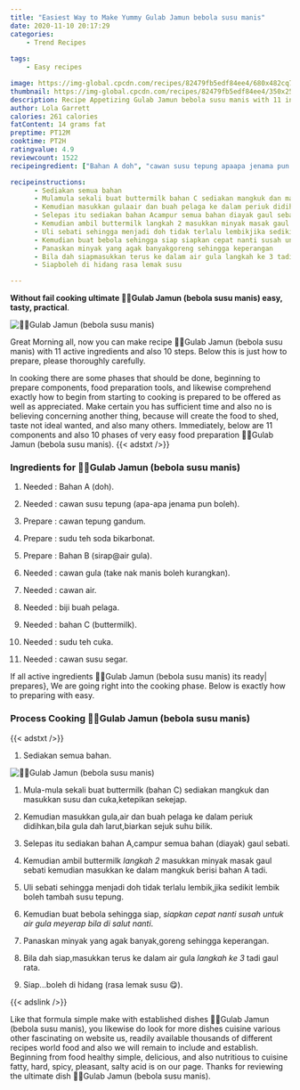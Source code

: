 ```yaml
---
title: "Easiest Way to Make Yummy Gulab Jamun bebola susu manis"
date: 2020-11-10 20:17:29
categories:
    - Trend Recipes
    
tags:
    - Easy recipes

image: https://img-global.cpcdn.com/recipes/82479fb5edf84ee4/680x482cq70/🍶🌰gulab-jamun-bebola-susu-manis-recipe-main-photo.jpg
thumbnail: https://img-global.cpcdn.com/recipes/82479fb5edf84ee4/350x250cq70/🍶🌰gulab-jamun-bebola-susu-manis-recipe-main-photo.jpg
description: Recipe Appetizing Gulab Jamun bebola susu manis with 11 ingredients and 10 stages of easy cooking.
author: Lola Garrett
calories: 261 calories
fatContent: 14 grams fat
preptime: PT12M
cooktime: PT2H
ratingvalue: 4.9
reviewcount: 1522
recipeingredient: ["Bahan A doh", "cawan susu tepung apaapa jenama pun boleh", "cawan tepung gandum", "sudu teh soda bikarbonat", "Bahan B sirapair gula", "cawan gula take nak manis boleh kurangkan", "cawan air", "biji buah pelaga", "bahan C buttermilk", "sudu teh cuka", "cawan susu segar"]

recipeinstructions: 
      - Sediakan semua bahan 
      - Mulamula sekali buat buttermilk bahan C sediakan mangkuk dan masukkan susu dan cukaketepikan sekejap 
      - Kemudian masukkan gulaair dan buah pelaga ke dalam periuk didihkanbila gula dah larutbiarkan sejuk suhu bilik 
      - Selepas itu sediakan bahan Acampur semua bahan diayak gaul sebati 
      - Kemudian ambil buttermilk langkah 2 masukkan minyak masak gaul sebati kemudian masukkan ke dalam mangkuk berisi bahan A tadi 
      - Uli sebati sehingga menjadi doh tidak terlalu lembikjika sedikit lembik boleh tambah susu tepung 
      - Kemudian buat bebola sehingga siap siapkan cepat nanti susah untuk air gula meyerap bila di salut nanti 
      - Panaskan minyak yang agak banyakgoreng sehingga keperangan 
      - Bila dah siapmasukkan terus ke dalam air gula langkah ke 3 tadi gaul rata 
      - Siapboleh di hidang rasa lemak susu 

---
```




**Without fail cooking ultimate 🍶🌰Gulab Jamun (bebola susu manis) easy, tasty, practical**. 


![🍶🌰Gulab Jamun (bebola susu manis)](https://img-global.cpcdn.com/recipes/82479fb5edf84ee4/680x482cq70/🍶🌰gulab-jamun-bebola-susu-manis-recipe-main-photo.jpg "🍶🌰Gulab Jamun (bebola susu manis)")




Great Morning all, now you can make recipe 🍶🌰Gulab Jamun (bebola susu manis) with 11 active ingredients and also 10 steps. Below this is just how to prepare, please thoroughly carefully.

In cooking there are some phases that should be done, beginning to prepare components, food preparation tools, and likewise comprehend exactly how to begin from starting to cooking is prepared to be offered as well as appreciated. Make certain you has sufficient time and also no is believing concerning another thing, because will create the food to shed, taste not ideal wanted, and also many others. Immediately, below are 11 components and also 10 phases of very easy food preparation 🍶🌰Gulab Jamun (bebola susu manis).
{{< adstxt />}}

### Ingredients for 🍶🌰Gulab Jamun (bebola susu manis)


1. Needed  : Bahan A (doh).

1. Needed  : cawan susu tepung (apa-apa jenama pun boleh).

1. Prepare  : cawan tepung gandum.

1. Prepare  : sudu teh soda bikarbonat.

1. Prepare  : Bahan B (sirap@air gula).

1. Needed  : cawan gula (take nak manis boleh kurangkan).

1. Needed  : cawan air.

1. Needed  : biji buah pelaga.

1. Needed  : bahan C (buttermilk).

1. Needed  : sudu teh cuka.

1. Needed  : cawan susu segar.



If all active ingredients 🍶🌰Gulab Jamun (bebola susu manis) its ready| prepares}, We are going right into the cooking phase. Below is exactly how to preparing with easy.

### Process Cooking 🍶🌰Gulab Jamun (bebola susu manis)

{{< adstxt />}}


1. Sediakan semua bahan.



![🍶🌰Gulab Jamun (bebola susu manis)](https://img-global.cpcdn.com/steps/cccc37439ddb8f53/160x128cq70/🍶🌰gulab-jamun-bebola-susu-manis-recipe-step-1-photo.jpg" "🍶🌰Gulab Jamun (bebola susu manis)")



1. Mula-mula sekali buat buttermilk (bahan C) sediakan mangkuk dan masukkan susu dan cuka,ketepikan sekejap.



1. Kemudian masukkan gula,air dan buah pelaga ke dalam periuk didihkan,bila gula dah larut,biarkan sejuk suhu bilik.



1. Selepas itu sediakan bahan A,campur semua bahan (diayak) gaul sebati.



1. Kemudian ambil buttermilk *langkah 2* masukkan minyak masak gaul sebati kemudian masukkan ke dalam mangkuk berisi bahan A tadi.



1. Uli sebati sehingga menjadi doh tidak terlalu lembik,jika sedikit lembik boleh tambah susu tepung.



1. Kemudian buat bebola sehingga siap, *siapkan cepat nanti susah untuk air gula meyerap bila di salut nanti*.



1. Panaskan minyak yang agak banyak,goreng sehingga keperangan.



1. Bila dah siap,masukkan terus ke dalam air gula *langkah ke 3* tadi gaul rata.



1. Siap...boleh di hidang (rasa lemak susu 😋).





{{< adslink />}}

Like that formula simple make with established dishes 🍶🌰Gulab Jamun (bebola susu manis), you likewise do look for more dishes cuisine various other fascinating on website us, readily available thousands of different recipes world food and also we will remain to include and establish. Beginning from food healthy simple, delicious, and also nutritious to cuisine fatty, hard, spicy, pleasant, salty acid is on our page. Thanks for reviewing the ultimate dish 🍶🌰Gulab Jamun (bebola susu manis).
